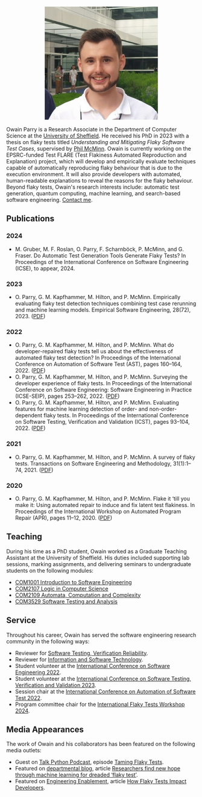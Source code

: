 <p align="center"><img src="owain.jpg" alt="Owain" width="300"/></p>

Owain Parry is a Research Associate in the Department of Computer Science at the [University of Sheffield](https://www.sheffield.ac.uk/dcs). He received his PhD in 2023 with a thesis on flaky tests titled *Understanding and Mitigating Flaky Software Test Cases*, supervised by [Phil McMinn](https://mcminn.info/). Owain is currently working on the EPSRC-funded Test FLARE (Test Flakiness Automated Reproduction and Explanation) project, which will develop and empirically evaluate techniques capable of automatically reproducing flaky behaviour that is due to the execution environment. It will also provide developers with automated, human-readable explanations to reveal the reasons for the flaky behaviour. Beyond flaky tests, Owain's research interests include: automatic test generation, quantum computing, machine learning, and search-based software engineering. [Contact me](mailto:o.b.parry@sheffield.ac.uk).

## Publications

### 2024

- M. Gruber, M. F. Roslan, O. Parry, F. Scharnböck, P. McMinn, and G. Fraser. Do Automatic Test Generation Tools Generate Flaky Tests? In Proceedings of the International Conference on Software Engineering (ICSE), to appear, 2024.

### 2023

- O. Parry, G. M. Kapfhammer, M. Hilton, and P. McMinn. Empirically evaluating flaky test detection techniques combining test case rerunning and machine learning
models. Empirical Software Engineering, 28(72), 2023. ([PDF](papers/2023a.pdf))

### 2022

- O. Parry, G. M. Kapfhammer, M. Hilton, and P. McMinn. What do developer-repaired flaky tests tell us about the effectiveness of automated flaky test detection? In Proceedings of the International Conference on Automation of Software Test (AST), pages 160–164, 2022. ([PDF](papers/2022a.pdf))
- O. Parry, G. M. Kapfhammer, M. Hilton, and P. McMinn. Surveying the developer experience of flaky tests. In Proceedings of the International Conference on Software Engineering: Software Engineering in Practice (ICSE-SEIP), pages 253–262, 2022. ([PDF](papers/2022b.pdf))
- O. Parry, G. M. Kapfhammer, M. Hilton, and P. McMinn. Evaluating features for machine learning detection of order- and non-order-dependent flaky tests. In Proceedings of the International Conference on Software Testing, Verification and Validation (ICST), pages 93–104, 2022. ([PDF](papers/2023c.pdf))

### 2021

- O. Parry, G. M. Kapfhammer, M. Hilton, and P. McMinn. A survey of flaky tests. Transactions on Software Engineering and Methodology, 31(1):1–74, 2021. ([PDF](papers/2021a.pdf))

### 2020

- O. Parry, G. M. Kapfhammer, M. Hilton, and P. McMinn. Flake it ‘till you make it: Using automated repair to induce and fix latent test flakiness. In Proceedings of the International Workshop on Automated Program Repair (APR), pages 11–12, 2020. ([PDF](papers/2020a.pdf))

## Teaching

During his time as a PhD student, Owain worked as a Graduate Teaching Assistant at the University of Sheffield. His duties included supporting lab sessions, marking assignments, and delivering seminars to undergraduate students on the following modules:

- [COM1001 Introduction to Software Engineering](https://www.dcs.shef.ac.uk/intranet/teaching/public/modules/level1/com1001.html)
- [COM2107 Logic in Computer Science](https://www.dcs.shef.ac.uk/intranet/teaching/public/modules/level2/com2107.html)
- [COM2109 Automata, Computation and Complexity](https://www.dcs.shef.ac.uk/intranet/teaching/public/modules/level2/com2109.html)
- [COM3529 Software Testing and Analysis](https://www.dcs.shef.ac.uk/intranet/teaching/public/modules/level3/com3529.html)

## Service

Throughout his career, Owain has served the software engineering research community in the following ways:

- Reviewer for [Software Testing, Verification Reliability](https://onlinelibrary.wiley.com/journal/10991689).
- Reviewer for [Information and Software Technology](https://www.sciencedirect.com/journal/information-and-software-technology).
- Student volunteer at the [International Conference on Software Engineering 2022](https://conf.researchr.org/home/icse-2022).
- Student volunteer at the [International Conference on Software Testing, Verification and Validation 2023](https://conf.researchr.org/home/icst-2023).
- Session chair at the [International Conference on Automation of Software Test 2022](https://conf.researchr.org/home/ast-2022).
- Program committee chair for the [International Flaky Tests Workshop 2024](https://conf.researchr.org/home/icse-2024/ftw-2024).

## Media Appearances

The work of Owain and his collaborators has been featured on the following media outlets:

- Guest on [Talk Python Podcast](https://talkpython.fm/), episode [Taming Flaky Tests](https://talkpython.fm/episodes/show/429/taming-flaky-tests).
- Featured on [departmental blog](https://www.sheffield.ac.uk/dcs/news), article [Researchers find new hope through machine learning for dreaded ‘flaky test’](https://www.sheffield.ac.uk/dcs/news/researchers-find-new-hope-through-machine-learning-dreaded-flaky-test).
- Featured on [Engineering Enablement](https://newsletter.getdx.com/), article [How Flaky Tests Impact Developers](https://newsletter.getdx.com/p/flaky-tests).